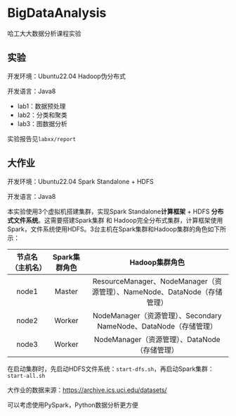 # BigDataAnalysis
哈工大大数据分析课程实验

## 实验

开发环境：Ubuntu22.04 Hadoop伪分布式

开发语言：Java8

+ lab1：数据预处理
+ lab2：分类和聚类
+ lab3：图数据分析

实验报告见`labxx/report`

## 大作业

开发环境：Ubuntu22.04 Spark Standalone + HDFS

开发语言：Java8

本实验使用3个虚拟机搭建集群，实现Spark Standalone**计算框架** + HDFS **分布式文件系统**。这需要搭建Spark集群 和 Hadoop完全分布式集群，计算框架使用Spark，文件系统使用HDFS。3台主机在Spark集群和Hadoop集群的角色如下所示：

| 节点名（主机名） | Spark集群角色 |                        Hadoop集群角色                        |
| :--------------: | :-----------: | :----------------------------------------------------------: |
|      node1       |    Master     | ResourceManager、NodeManager（资源管理）、NameNode、DataNode（存储管理） |
|      node2       |    Worker     | NodeManager（资源管理）、Secondary NameNode、DataNode（存储管理） |
|      node3       |    Worker     |        NodeManager（资源管理）、DataNode（存储管理）         |

在启动集群时，先启动HDFS文件系统：`start-dfs.sh`，再启动Spark集群：`start-all.sh`

大作业的数据来源：https://archive.ics.uci.edu/datasets/

可以考虑使用PySpark，Python数据分析更方便









